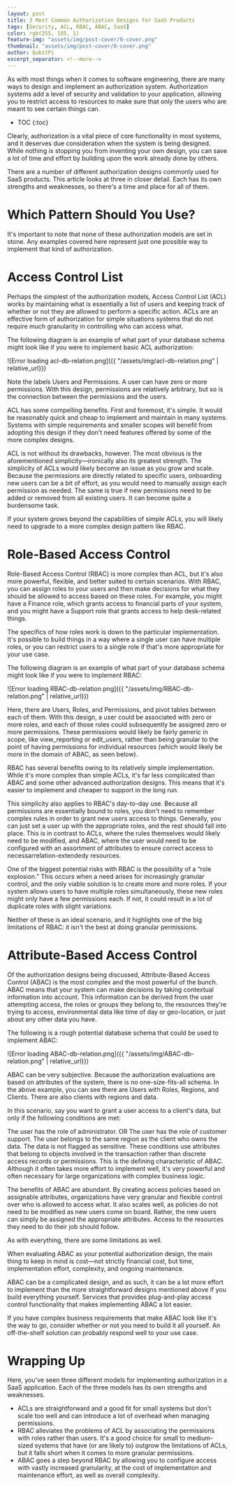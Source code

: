 ```yaml
---
layout: post
title: 3 Most Common Authorization Designs for SaaS Products
tags: [Security, ACL, RBAC, ABAC, SaaS]
color: rgb(255, 185, 1)
feature-img: "assets/img/post-cover/8-cover.png"
thumbnail: "assets/img/post-cover/8-cover.png"
author: QubitPi
excerpt_separator: <!--more-->
---
```


As with most things when it comes to software engineering, there are many ways to design and implement an authorization
system. Authorization systems add a level of security and validation to your application, allowing you to restrict
access to resources to make sure that only the users who are meant to see certain things can.

<!--more-->

* TOC
{:toc}

Clearly, authorization is a vital piece of core functionality in most systems, and it deserves due consideration when
the system is being designed. While nothing is stopping you from inventing your own design, you can save a lot of time
and effort by building upon the work already done by others.

There are a number of different authorization designs commonly used for SaaS products. This article looks at three in
closer detail. Each has its own strengths and weaknesses, so there's a time and place for all of them.

Which Pattern Should You Use?
=============================

It's important to note that none of these authorization models are set in stone. Any examples covered here represent
just one possible way to implement that kind of authorization.

Access Control List
===================

Perhaps the simplest of the authorization models, Access Control List (ACL) works by maintaining what is essentially a
list of users and keeping track of whether or not they are allowed to perform a specific action. ACLs are an effective
form of authorization for simple situations systems that do not require much granularity in controlling who can access
what.

The following diagram is an example of what part of your database schema might look like if you were to implement basic
ACL authorization:

![Error loading acl-db-relation.png]({{ "/assets/img/acl-db-relation.png" | relative_url}})

Note the labels Users and Permissions. A user can have zero or more permissions. With this design, permissions are
relatively arbitrary, but so is the connection between the permissions and the users.

ACL has some compelling benefits. First and foremost, it's simple. It would be reasonably quick and cheap to implement
and maintain in many systems. Systems with simple requirements and smaller scopes will benefit from adopting this design
if they don't need features offered by some of the more complex designs.

ACL is not without its drawbacks, however. The most obvious is the aforementioned simplicity—ironically also its
greatest strength. The simplicity of ACLs would likely become an issue as you grow and scale. Because the permissions
are directly related to specific users, onboarding new users can be a bit of effort, as you would need to manually
assign each permission as needed. The same is true if new permissions need to be added or removed from all existing
users. It can become quite a burdensome task.

If your system grows beyond the capabilities of simple ACLs, you will likely need to upgrade to a more complex design
pattern like RBAC.

Role-Based Access Control
=========================

Role-Based Access Control (RBAC) is more complex than ACL, but it's also more powerful, flexible, and better suited to
certain scenarios. With RBAC, you can assign roles to your users and then make decisions for what they should be allowed
to access based on these roles. For example, you might have a Finance role, which grants access to financial parts of
your system, and you might have a Support role that grants access to help desk-related things.

The specifics of how roles work is down to the particular implementation. It's possible to build things in a way where a
single user can have multiple roles, or you can restrict users to a single role if that's more appropriate for your use
case.

The following diagram is an example of what part of your database schema might look like if you were to implement RBAC:

![Error loading RBAC-db-relation.png]({{ "/assets/img/RBAC-db-relation.png" | relative_url}})

Here, there are Users, Roles, and Permissions, and pivot tables between each of them. With this design, a user could be
associated with zero or more roles, and each of those roles could subsequently be assigned zero or more permissions.
These permissions would likely be fairly generic in scope, like view_reporting or edit_users, rather than being granular
to the point of having permissions for individual resources (which would likely be more in the domain of ABAC, as seen
below).

RBAC has several benefits owing to its relatively simple implementation. While it's more complex than simple ACLs, it's
far less complicated than ABAC and some other advanced authorization designs. This means that it's easier to implement
and cheaper to support in the long run.

This simplicity also applies to RBAC's day-to-day use. Because all permissions are essentially bound to roles, you don't
need to remember complex rules in order to grant new users access to things. Generally, you can just set a user up with
the appropriate roles, and the rest should fall into place. This is in contrast to ACLs, where the rules themselves
would likely need to be modified, and ABAC, where the user would need to be configured with an assortment of attributes
to ensure correct access to necessarrelation-extendedy resources.

One of the biggest potential risks with RBAC is the possibility of a “role explosion.” This occurs when a need arises
for increasingly granular control, and the only viable solution is to create more and more roles. If your system allows
users to have multiple roles simultaneously, these new roles might only have a few permissions each. If not, it could
result in a lot of duplicate roles with slight variations.

Neither of these is an ideal scenario, and it highlights one of the big limitations of RBAC: it isn't the best at doing
granular permissions.

Attribute-Based Access Control
==============================

Of the authorization designs being discussed, Attribute-Based Access Control (ABAC) is the most complex and the most
powerful of the bunch. ABAC means that your system can make decisions by taking contextual information into account.
This information can be derived from the user attempting access, the roles or groups they belong to, the resources
they're trying to access, environmental data like time of day or geo-location, or just about any other data you have.

The following is a rough potential database schema that could be used to implement ABAC:

![Error loading ABAC-db-relation.png]({{ "/assets/img/ABAC-db-relation.png" | relative_url}})

ABAC can be very subjective. Because the authorization evaluations are based on attributes of the system, there is no
one-size-fits-all schema. In the above example, you can see there are Users with Roles, Regions, and Clients. There are
also clients with regions and data.

In this scenario, say you want to grant a user access to a client's data, but only if the following conditions are met:

The user has the role of administrator. OR
The user has the role of customer support.
The user belongs to the same region as the client who owns the data.
The data is not flagged as sensitive.
These conditions use attributes that belong to objects involved in the transaction rather than discrete access records
or permissions. This is the defining characteristic of ABAC. Although it often takes more effort to implement well, it's
very powerful and often necessary for large organizations with complex business logic.

The benefits of ABAC are abundant. By creating access policies based on assignable attributes, organizations have very
granular and flexible control over who is allowed to access what. It also scales well, as policies do not need to be
modified as new users come on board. Rather, the new users can simply be assigned the appropriate attributes. Access to
the resources they need to do their job should follow.

As with everything, there are some limitations as well.

When evaluating ABAC as your potential authorization design, the main thing to keep in mind is cost—not strictly
financial cost, but time, implementation effort, complexity, and ongoing maintenance.

ABAC can be a complicated design, and as such, it can be a lot more effort to implement than the more straightforward
designs mentioned above if you build everything yourself. Services that provides plug-and-play access control 
functionality that makes implementing ABAC a lot easier.

If you have complex business requirements that make ABAC look like it's the way to go, consider whether or not you need
to build it all yourself. An off-the-shelf solution can probably respond well to your use case.

Wrapping Up
===========

Here, you've seen three different models for implementing authorization in a SaaS application. Each of the three models
has its own strengths and weaknesses.

* ACLs are straightforward and a good fit for small systems but don't scale too well and can introduce a lot of overhead
when managing permissions.
* RBAC alleviates the problems of ACL by associating the permissions with roles rather than users. It's a good choice
  for small to medium-sized systems that have (or are likely to) outgrow the limitations of ACLs, but it falls short
  when it comes to more granular permissions.
* ABAC goes a step beyond RBAC by allowing you to configure access with vastly increased granularity, at the cost of
  implementation and maintenance effort, as well as overall complexity.
